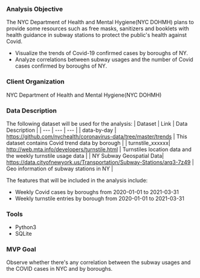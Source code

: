 ### Analysis Objective
The NYC Department of Health and Mental Hygiene(NYC DOHMH) plans to provide some resources such as free masks, sanitizers and booklets with health guidance in subway stations to protect the public's health against Covid. 
* Visualize the trends of Covid-19 confirmed cases by boroughs of NY.
* Analyze correlations between subway usages and the number of Covid cases confirmed by boroughs of NY.

### Client Organization
 NYC Department of Health and Mental Hygiene(NYC DOHMH)

### Data Description
The following dataset will be used for the analysis:
| Dataset | Link | Data Description |
| --- | --- | --- |
| data-by-day | https://github.com/nychealth/coronavirus-data/tree/master/trends | This dataset contains Covid trend data by borough |
| turnstile_xxxxxx|  http://web.mta.info/developers/turnstile.html | Turnstiles location data and the weekly turnstile usage data |
| NY Subway Geospatial Data| https://data.cityofnewyork.us/Transportation/Subway-Stations/arq3-7z49 | Geo information of subway stations in NY |

The features that will be included in the analysis include:
 * Weekly Covid cases by boroughs from 2020-01-01 to 2021-03-31
 * Weekly turnstile entries by borough from 2020-01-01 to 2021-03-31

### Tools
* Python3
* SQLite

### MVP Goal
Observe whether there's any correlation between the subway usages and the COVID cases in NYC and by boroughs.


